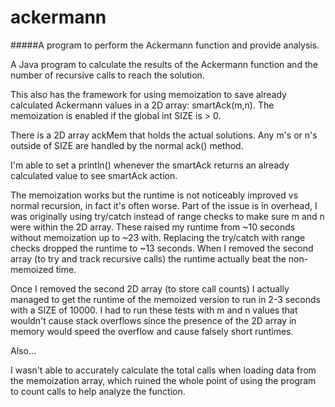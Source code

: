 ackermann
=========
#####A program to perform the Ackermann function and provide analysis.
 
A Java program to calculate the results of the Ackermann function and the number of recursive calls to reach the solution.

This also has the framework for using memoization to save already calculated Ackermann values in a 2D array: smartAck(m,n). The memoization is enabled if the global int SIZE is > 0.
 
There is a 2D array ackMem that holds the actual solutions. Any m's or n's outside of SIZE are handled by the normal ack() method.
 
I'm able to set a println() whenever the smartAck returns an already calculated value to see smartAck action.
 
The memoization works but the runtime is not noticeably improved vs normal recursion, in fact it's often worse. Part of the issue is in overhead, I was originally using try/catch instead of range checks to make sure m and n were within the 2D array. These raised my runtime from ~10 seconds without memoization up to ~23 with. Replacing the try/catch with range checks dropped the runtime to ~13 seconds. When I removed the second array (to try and track recursive calls) the runtime actually beat the non-memoized time.
 
Once I removed the second 2D array (to store call counts) I actually managed to get the runtime of the memoized version to run in 2-3 seconds with a SIZE of 10000. I had to run these tests with m and n values that wouldn't cause stack overflows since the presence of the 2D array in memory would speed the overflow and cause falsely short runtimes.
 
Also...
 
I wasn't able to accurately calculate the total calls when loading data from the memoization array, which ruined the whole point of using the program to count calls to help analyze the function.
